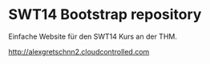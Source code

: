 SWT14 Bootstrap repository
======================

Einfache Website für den SWT14 Kurs an der THM. 

http://alexgretschnn2.cloudcontrolled.com
